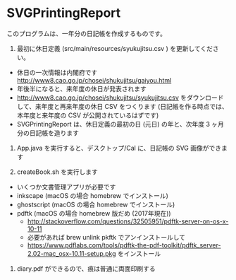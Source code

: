 SVGPrintingReport
=================
このプログラムは、一年分の日記帳を作成するものです。

1. 最初に休日定義 (src/main/resources/syukujitsu.csv ) を更新してください。

  - 休日の一次情報は内閣府です http://www8.cao.go.jp/chosei/shukujitsu/gaiyou.html
  - 年後半になると、来年度の休日が発表されます
  - http://www8.cao.go.jp/chosei/shukujitsu/syukujitsu.csv をダウンロードして、来年度と再来年度の休日 CSV をつくります (日記帳を作る時点では、本年度と来年度の CSV が公開されているはずです)
  - SVGPrintingReport は、休日定義の最初の日 (元日) の年と、次年度 3 ヶ月分の日記帳を造ります

1. App.java を実行すると、デスクトップ/Cal に、日記帳の SVG 画像ができます

1. createBook.sh を実行します

  - いくつか文書管理アプリが必要です
  - inkscape (macOS の場合 homebrew でインストール)
  - ghostscript (macOS の場合 homebrew でインストール)
  - pdftk (macOS の場合 homebrew 版だめ (2017年現在))
    - http://stackoverflow.com/questions/32505951/pdftk-server-on-os-x-10-11
    - 必要があれば brew unlink pkftk でアンインストールして
    - https://www.pdflabs.com/tools/pdftk-the-pdf-toolkit/pdftk_server-2.02-mac_osx-10.11-setup.pkg をインストール

1. diary.pdf ができるので、痕は普通に両面印刷する
